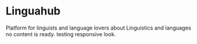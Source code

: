 # Linguahub
Platform for linguists and language lovers about Linguistics and languages
<br />no content is ready. testing responsive look.
